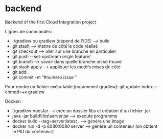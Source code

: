 # backend
Backend of the first Cloud Integration project

Lignes de commandes:
- ./gradlew ou gradlew (dépend de l'IDE)              --> build
- git stash                                           --> mettre de côté le code réalisé
- git checkout <branche>                              --> aller sur une branche en particulier
- git push --set-upstream origin feature/<issue>
- git branch                                          --> savoir dans quelle branche on se trouve
- git stash apply                                     --> appliquer les modifs mises de côté
- git add .
- git commit -m "#numero issue <issue>"

Pour rendre un fichier exécutable (notamment gradlew): git update-index --chmod=+x gradlew

Docker:
-	./gradlew bootJar                                   --> crée un dossier libs et création d'un fichier .jar
- java -jar build\libs\server.jar                     --> execute programme
-	docker build --tag=server:latest .                  --> génère une image
-	docker run -d -p 8080:8080 server                   --> génère un conteneur (on obtient le PID du conteneur)
